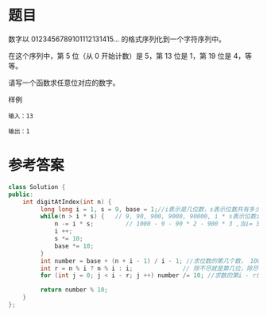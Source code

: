 # 题目
数字以 0123456789101112131415… 的格式序列化到一个字符序列中。

在这个序列中，第 5 位（从 0 开始计数）是 5，第 13 位是 1，第 19 位是 4，等等。

请写一个函数求任意位对应的数字。

样例
```
输入：13

输出：1
```
# 参考答案
```c++
class Solution {
public:
    int digitAtIndex(int n) {
         long long i = 1, s = 9, base = 1;//i表示是几位数，s表示位数共有多少个，base表示位数的起始值。
         while(n > i * s) {   // 9, 90, 900, 9000, 90000, i * s表示位数总共占多少位。
             n -= i * s;         // 1000 - 9 - 90 * 2 - 900 * 3 ,当i= 3 时不符合条件，说明是在三位数里面。
             i ++;                
             s *= 10;
             base *= 10;
         }
         int number = base + (n + i - 1) / i - 1; //求位数的第几个数， 1000 - 9 - 180 = n , n / 3 + base - 1（考虑0故减1）, 向上取整 n + i - 1。
         int r = n % i ? n % i : i;              // 除不尽就是第几位，除尽力了就是最后一位。
         for (int j = 0; j < i - r; j ++) number /= 10; //求数的第i - r位，取出第i - r位。

         return number % 10;
    }
};
